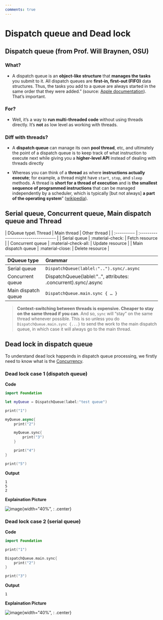 ```yaml
---
comments: true
---
```


# **Dispatch queue and Dead lock**


## **Dispatch queue (from Prof. Will Braynen, OSU)**

### **What?**

* A dispatch queue is an **object-like structure** that **manages the tasks** you submit to it. All dispatch queues are **first-in, first-out (FIFO)** data structures. Thus, the tasks you add to a queue are always started in the same order that they were added.” (source: [Apple documentation](https://developer.apple.com/library/archive/documentation/General/Conceptual/ConcurrencyProgrammingGuide/OperationQueues/OperationQueues.html)). That’s important.

### **For?**

* Well, it’s a way to **run multi-threaded code** without using threads directly. It’s **not** as low level as working with threads. 

### **Diff with threads?**

* A **dispatch queue** can manage its own **pool thread**, etc, and ultimately the point of a dispatch queue is to keep track of what instruction to execute next while giving you a **higher-level API** instead of dealing with threads directly

* Whereas you can think of a **thread** as where **instructions actually execute**; for example, a thread might have `start`, `stop`, and `sleep` methods. A thread is **short for a thread of execution** and is **the smallest sequence of programmed instructions** that can be managed independently by a scheduler, which is typically [but not always] **a part of the operating system**” ([wikipedia](https://en.wikipedia.org/wiki/Thread_(computing))).  


## **Serial queue, Concurrent queue, Main dispatch queue and Thread**
| DQueue type\ Thread | Main thread | Other thread |
| :---------- | :----------------------------------- |
| Serial queue | :material-check:  |  Fetch resource  |
| Concurrent queue | :material-check-all: | Update resource |
| Main dispatch queue | :material-close: | Delete resource |

| DQueue type | Grammar |
| :---------- | :----------------------------------- |
| Serial queue | ```DispatchQueue(lablel:"..").sync/.async``` |
| Concurrent queue | DispatchQueue(lablel:"..", attributes: .concurrent).sync/.async |
| Main dispatch queue | `DispatchQueue.main.sync { … }` |

> **Context-switching between threads is expensive. Cheaper to stay on the same thread if you can**. And so, `sync` will “stay” on the same thread whenever possible.  This is so unless you do `DispatchQueue.main.sync {...}` to send the work to the main dispatch queue, in which case it will always go to the main thread.


## **Dead lock in dispatch queue**

To understand dead lock happends in dispatch queue processing, we firstly need to know what is the [Concurrency](../../Others/Concurrency.md).

### **Dead lock case 1 (dispatch queue)**

**Code**

```swift title="dl_1.swift"
import Foundation

let myQueue = DispatchQueue(label:"test queue")

print("1")

myQueue.async{
    print("2")

    myQueue.sync{
        print("3")
    }

    print("4")
}

print("5")
```

**Output**

```
1
5
2
```

**Explaination Picture**

![image](https://user-images.githubusercontent.com/61530469/200782107-5260f3ec-dbd4-442d-b364-a7290d6caa06.png){width="40%", : .center}

### **Dead lock case 2 (serial queue)**

**Code**

```swift title="dl_2.swift"
import Foundation

print("1")  

DispatchQueue.main.sync{
    print("2")
}

print("3")
```

**Output**

```
1
```

**Explaination Picture**

![image](https://user-images.githubusercontent.com/61530469/200782821-4b81ac12-962c-47d5-8c09-14d40b02c764.png){width="40%", : .center}


